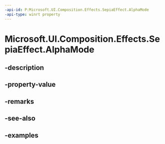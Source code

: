 ```yaml
---
-api-id: P:Microsoft.UI.Composition.Effects.SepiaEffect.AlphaMode
-api-type: winrt property
---
```


<!-- Property syntax.
public CanvasAlphaMode AlphaMode { get;  set; }
-->

# Microsoft.UI.Composition.Effects.SepiaEffect.AlphaMode

## -description

## -property-value

## -remarks

## -see-also

## -examples

